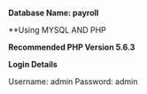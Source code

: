 **Database Name: payroll**

**Using MYSQL AND PHP

**Recommended PHP Version 5.6.3**


**Login Details**


Username: admin
Password: admin
